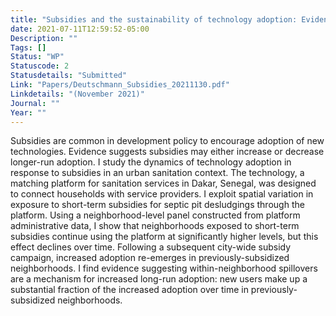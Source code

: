 ```yaml
---
title: "Subsidies and the sustainability of technology adoption: Evidence from the sanitation services market in Dakar"
date: 2021-07-11T12:59:52-05:00
Description: ""
Tags: []
Status: "WP"
Statuscode: 2
Statusdetails: "Submitted"
Link: "Papers/Deutschmann_Subsidies_20211130.pdf"
Linkdetails: "(November 2021)"
Journal: ""
Year: ""
---
```


Subsidies are common in development policy to encourage adoption of new technologies. Evidence suggests subsidies may either increase or decrease longer-run adoption. I study the dynamics of technology adoption in response to subsidies in an urban sanitation context. The technology, a matching platform for sanitation services in Dakar, Senegal, was designed to connect households with service providers. I exploit spatial variation in exposure to short-term subsidies for septic pit desludgings through the platform. Using a neighborhood-level panel constructed from platform administrative data, I show that neighborhoods exposed to short-term subsidies continue using the platform at significantly higher levels, but this effect declines over time. Following a subsequent city-wide subsidy campaign, increased adoption re-emerges in previously-subsidized neighborhoods. I find evidence suggesting within-neighborhood spillovers are a mechanism for increased long-run adoption: new users make up a substantial fraction of the increased adoption over time in previously-subsidized neighborhoods.